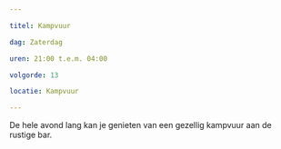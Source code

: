 ```yaml
---

titel: Kampvuur

dag: Zaterdag

uren: 21:00 t.e.m. 04:00

volgorde: 13

locatie: Kampvuur

---
```


De hele avond lang kan je genieten van een gezellig kampvuur aan de rustige bar.
